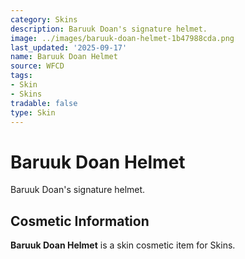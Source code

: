 ```yaml
---
category: Skins
description: Baruuk Doan's signature helmet.
image: ../images/baruuk-doan-helmet-1b47988cda.png
last_updated: '2025-09-17'
name: Baruuk Doan Helmet
source: WFCD
tags:
- Skin
- Skins
tradable: false
type: Skin
---
```


# Baruuk Doan Helmet

Baruuk Doan's signature helmet.

## Cosmetic Information

**Baruuk Doan Helmet** is a skin cosmetic item for Skins.

